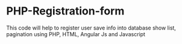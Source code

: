 # PHP-Registration-form
This code will help to register user save info into database show list, pagination using PHP, HTML, Angular Js and Javascript
